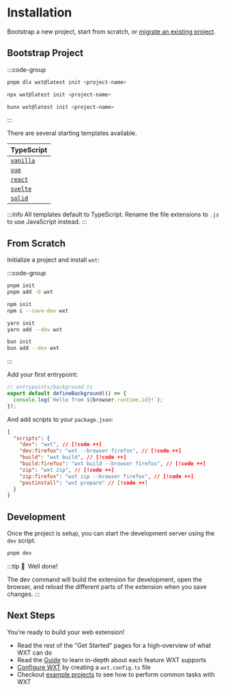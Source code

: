 # Installation

Bootstrap a new project, start from scratch, or [migrate an existing project](/get-started/migrate-to-wxt).

## Bootstrap Project

:::code-group

```sh [pnpm]
pnpm dlx wxt@latest init <project-name>
```

```sh [npm]
npx wxt@latest init <project-name>
```

```sh [bun]
bunx wxt@latest init <project-name>
```

:::

There are several starting templates available.

| TypeScript                                                                                                                                              |
| ------------------------------------------------------------------------------------------------------------------------------------------------------- |
| <Icon name="TypeScript" /> [`vanilla`](https://github.com/wxt-dev/wxt/tree/main/templates/vanilla)                                                      |
| <Icon name="Vue" /> [`vue`](https://github.com/wxt-dev/wxt/tree/main/templates/vue)                                                                     |
| <Icon name="React" /> [`react`](https://github.com/wxt-dev/wxt/tree/main/templates/react)                                                               |
| <Icon name="Svelte" /> [`svelte`](https://github.com/wxt-dev/wxt/tree/main/templates/svelte)                                                            |
| <Icon name="Solid" icon="https://www.solidjs.com/img/favicons/favicon-32x32.png" /> [`solid`](https://github.com/wxt-dev/wxt/tree/main/templates/solid) |

:::info
All templates default to TypeScript. Rename the file extensions to `.js` to use JavaScript instead.
:::

## From Scratch

Initialize a project and install `wxt`:

:::code-group

```sh [pnpm]
pnpm init
pnpm add -D wxt
```

```sh [npm]
npm init
npm i --save-dev wxt
```

```sh [yarn]
yarn init
yarn add --dev wxt
```

```sh [bun]
bun init
bun add --dev wxt
```

:::

Add your first entrypoint:

```ts
// entrypoints/background.ts
export default defineBackground(() => {
  console.log(`Hello from ${browser.runtime.id}!`);
});
```

And add scripts to your `package.json`:

```json
{
  "scripts": {
    "dev": "wxt", // [!code ++]
    "dev:firefox": "wxt --browser firefox", // [!code ++]
    "build": "wxt build", // [!code ++]
    "build:firefox": "wxt build --browser firefox", // [!code ++]
    "zip": "wxt zip", // [!code ++]
    "zip:firefox": "wxt zip --browser firefox", // [!code ++]
    "postinstall": "wxt prepare" // [!code ++]
  }
}
```

## Development

Once the project is setup, you can start the development server using the `dev` script.

```sh
pnpm dev
```

:::tip 🎉&ensp;Well done!

The dev command will build the extension for development, open the browser, and reload the different parts of the extension when you save changes.
:::

## Next Steps

You're ready to build your web extension!

- Read the rest of the "Get Started" pages for a high-overview of what WXT can do
- Read the [Guide](/guide/key-concepts/manifest) to learn in-depth about each feature WXT supports
- [Configure WXT](./configuration) by creating a `wxt.config.ts` file
- Checkout [example projects](https://github.com/wxt-dev/wxt-examples) to see how to perform common tasks with WXT
